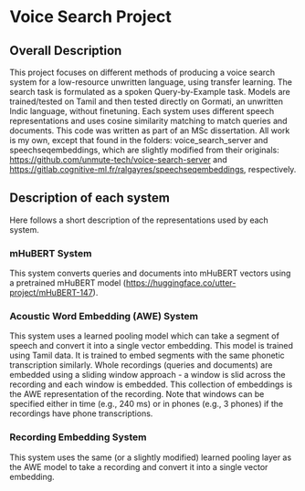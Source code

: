 # Voice Search Project

## Overall Description
This project focuses on different methods of producing a voice search system for a low-resource unwritten language, using transfer learning.
The search task is formulated as a spoken Query-by-Example task.
Models are trained/tested on Tamil and then tested directly on Gormati, an unwritten Indic language, without finetuning.
Each system uses different speech representations and uses cosine similarity matching to match queries and documents.
This code was written as part of an MSc dissertation.
All work is my own, except that found in the folders: voice_search_server and speechseqembeddings, which are slightly modified from their originals: https://github.com/unmute-tech/voice-search-server and https://gitlab.cognitive-ml.fr/ralgayres/speechseqembeddings, respectively.

## Description of each system
Here follows a short description of the representations used by each system.
### mHuBERT System
This system converts queries and documents into mHuBERT vectors using a pretrained mHuBERT model (https://huggingface.co/utter-project/mHuBERT-147).

### Acoustic Word Embedding (AWE) System
This system uses a learned pooling model which can take a segment of speech and convert it into a single vector embedding.
This model is trained using Tamil data. It is trained to embed segments with the same phonetic transcription similarly.
Whole recordings (queries and documents) are embedded using a sliding window approach - a window is slid across the recording and each window is embedded.
This collection of embeddings is the AWE representation of the recording.
Note that windows can be specified either in time (e.g., 240 ms) or in phones (e.g., 3 phones) if the recordings have phone transcriptions.

### Recording Embedding System
This system uses the same (or a slightly modified) learned pooling layer as the AWE model to take a recording and convert it into a single vector embedding. 